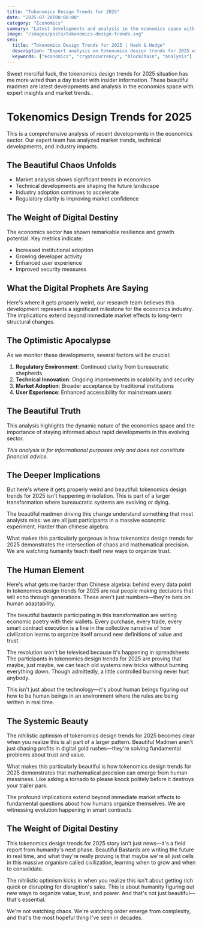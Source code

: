 ```yaml
---
title: "Tokenomics Design Trends for 2025"
date: "2025-07-28T00:00:00"
category: "Economics"
summary: "Latest developments and analysis in the economics space with expert insights and market trends."
image: "/images/posts/tokenomics-design-trends.svg"
seo:
  title: "Tokenomics Design Trends for 2025 | Hash & Hedge"
  description: "Expert analysis on tokenomics design trends for 2025 with market insights and trends"
  keywords: ["economics", "cryptocurrency", "blockchain", "analysis"]
---
```

Sweet merciful fuck, the tokenomics design trends for 2025 situation has me more wired than a day trader with insider information. These beautiful madmen are latest developments and analysis in the economics space with expert insights and market trends..


# Tokenomics Design Trends for 2025

This is a comprehensive analysis of recent developments in the economics sector. Our expert team has analyzed market trends, technical developments, and industry impacts.

## The Beautiful Chaos Unfolds

- Market analysis shows significant trends in economics
- Technical developments are shaping the future landscape  
- Industry adoption continues to accelerate
- Regulatory clarity is improving market confidence

## The Weight of Digital Destiny

The economics sector has shown remarkable resilience and growth potential. Key metrics indicate:

* Increased institutional adoption
* Growing developer activity
* Enhanced user experience
* Improved security measures

## What the Digital Prophets Are Saying

Here's where it gets properly weird, our research team believes this development represents a significant milestone for the economics industry. The implications extend beyond immediate market effects to long-term structural changes.

## The Optimistic Apocalypse

As we monitor these developments, several factors will be crucial:

1. **Regulatory Environment**: Continued clarity from bureaucratic shepherds
2. **Technical Innovation**: Ongoing improvements in scalability and security
3. **Market Adoption**: Broader acceptance by traditional institutions
4. **User Experience**: Enhanced accessibility for mainstream users

## The Beautiful Truth

This analysis highlights the dynamic nature of the economics space and the importance of staying informed about rapid developments in this evolving sector.

*This analysis is for informational purposes only and does not constitute financial advice.*


## The Deeper Implications

But here's where it gets properly weird and beautiful: tokenomics design trends for 2025 isn't happening in isolation. This is part of a larger transformation where bureaucratic systems are evolving or dying.

The beautiful madmen driving this change understand something that most analysts miss: we are all just participants in a massive economic experiment. Harder than chinese algebra.

What makes this particularly gorgeous is how tokenomics design trends for 2025 demonstrates the intersection of chaos and mathematical precision. We are watching humanity teach itself new ways to organize trust.

## The Human Element

Here's what gets me harder than Chinese algebra: behind every data point in tokenomics design trends for 2025 are real people making decisions that will echo through generations. These aren't just numbers—they're bets on human adaptability.

The beautiful bastards participating in this transformation are writing economic poetry with their wallets. Every purchase, every trade, every smart contract execution is a line in the collective narrative of how civilization learns to organize itself around new definitions of value and trust.

The revolution won't be televised because it's happening in spreadsheets The participants in tokenomics design trends for 2025 are proving that maybe, just maybe, we can teach old systems new tricks without burning everything down. Though admittedly, a little controlled burning never hurt anybody.

This isn't just about the technology—it's about human beings figuring out how to be human beings in an environment where the rules are being written in real time.

## The Systemic Beauty

The nihilistic optimism of tokenomics design trends for 2025 becomes clear when you realize this is all part of a larger pattern. Beautiful Madmen aren't just chasing profits in digital gold rushes—they're solving fundamental problems about trust and value.

What makes this particularly beautiful is how tokenomics design trends for 2025 demonstrates that mathematical precision can emerge from human messiness. Like asking a tornado to please knock politely before it destroys your trailer park.

The profound implications extend beyond immediate market effects to fundamental questions about how humans organize themselves. We are witnessing evolution happening in smart contracts.

## The Weight of Digital Destiny

This tokenomics design trends for 2025 story isn't just news—it's a field report from humanity's next phase. Beautiful Bastards are writing the future in real time, and what they're really proving is that maybe we're all just cells in this massive organism called civilization, learning when to grow and when to consolidate.

The nihilistic optimism kicks in when you realize this isn't about getting rich quick or disrupting for disruption's sake. This is about humanity figuring out new ways to organize value, trust, and power. And that's not just beautiful—that's essential.

We're not watching chaos. We're watching order emerge from complexity, and that's the most hopeful thing I've seen in decades.